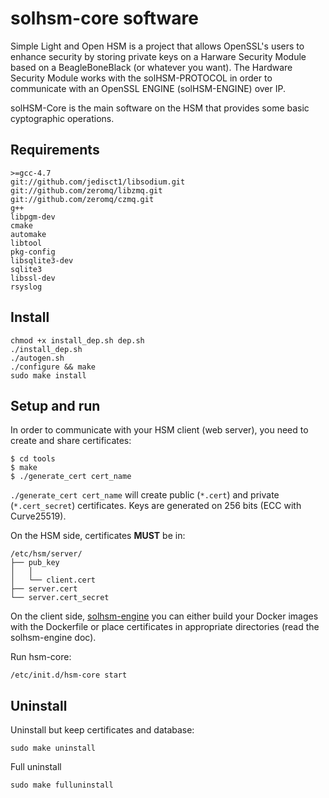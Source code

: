 solhsm-core software
=====================

Simple Light and Open HSM is a project that allows OpenSSL's users to enhance
security by storing private keys on a Harware Security Module based on a
BeagleBoneBlack (or whatever you want). The Hardware Security Module
works with the solHSM-PROTOCOL in order to communicate with an
OpenSSL ENGINE (solHSM-ENGINE) over IP.

solHSM-Core is the main software on the HSM that provides some basic
cyptographic operations.

Requirements
-----------
    >=gcc-4.7
    git://github.com/jedisct1/libsodium.git
    git://github.com/zeromq/libzmq.git
    git://github.com/zeromq/czmq.git
    g++
    libpgm-dev
    cmake
    automake
    libtool
    pkg-config
    libsqlite3-dev
    sqlite3
    libssl-dev
    rsyslog

Install
----------
	chmod +x install_dep.sh dep.sh
    ./install_dep.sh
    ./autogen.sh
    ./configure && make
    sudo make install

Setup and run
----------

In order to communicate with your HSM client (web server), you need to create
and share certificates:

    $ cd tools
    $ make
    $ ./generate_cert cert_name

`./generate_cert cert_name` will create public (`*.cert`) and private
(`*.cert_secret`) certificates.
Keys are generated on 256 bits (ECC with Curve25519).

On the HSM side, certificates **MUST** be in:

    /etc/hsm/server/
    ├── pub_key
    │	│
    │	└── client.cert
    ├── server.cert
    └── server.cert_secret

On the client side, [solhsm-engine](https://github.com/jjungo/solhsm-engine)
you can either build your Docker images with the Dockerfile or place certificates
in appropriate directories (read the solhsm-engine doc).

Run hsm-core:

    /etc/init.d/hsm-core start

Uninstall
---------
Uninstall but keep certificates and database:

    sudo make uninstall

Full uninstall

    sudo make fulluninstall
